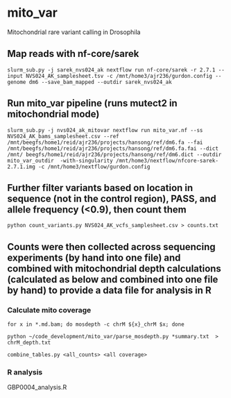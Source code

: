 # mito_var
Mitochondrial rare variant calling in Drosophila

## Map reads with nf-core/sarek
`slurm_sub.py -j sarek_nvs024_ak nextflow run nf-core/sarek -r 2.7.1 --input NVS024_AK_samplesheet.tsv -c /mnt/home3/ajr236/gurdon.config --genome dm6 --save_bam_mapped --outdir sarek_nvs024_ak`

## Run mito_var pipeline (runs mutect2 in mitochondrial mode)
`slurm_sub.py -j nvs024_ak_mitovar nextflow run mito_var.nf --ss NVS024_AK_bams_samplesheet.csv --ref /mnt/beegfs/home1/reid/ajr236/projects/hansong/ref/dm6.fa --fai /mnt/beegfs/home1/reid/ajr236/projects/hansong/ref/dm6.fa.fai --dict /mnt/
beegfs/home1/reid/ajr236/projects/hansong/ref/dm6.dict --outdir mito_var_outdir  -with-singularity /mnt/home3/nextflow/nfcore-sarek-2.7.1.img -c /mnt/home3/nextflow/gurdon.config`

## Further filter variants based on location in sequence (not in the control region), PASS, and allele frequency (<0.9), then count them
`python count_variants.py NVS024_AK_vcfs_samplesheet.csv > counts.txt`

## Counts were then collected across sequencing experiments (by hand into one file) and combined with mitochondrial depth calculations (calculated as below and combined into one file by hand) to provide a data file for analysis in R
### Calculate mito coverage
`for x in *.md.bam; do mosdepth -c chrM ${x}_chrM $x; done`

`python ~/code_development/mito_var/parse_mosdepth.py *summary.txt  > chrM_depth.txt`

`combine_tables.py <all_counts> <all coverage>`

### R analysis
GBP0004_analysis.R
